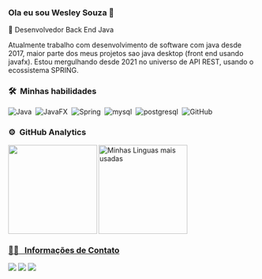 ### Ola eu sou Wesley Souza 👋


 🔭 Desenvolvedor Back End Java

 Atualmente trabalho com desenvolvimento de software com java desde 2017, maior parte dos meus projetos sao java desktop (front end usando javafx).
 Estou mergulhando desde 2021 no universo de API REST, usando o ecossistema SPRING.



### 🛠 &nbsp;Minhas habilidades 

![Java](https://img.shields.io/badge/java-%23ED8B00.svg?style=for-the-badge&logo=openjdk&logoColor=black)&nbsp;
![JavaFX](https://img.shields.io/badge/javafx-%23ED8B00.svg?style=for-the-badge&logo=openjfx&logoColor=white)&nbsp;
![Spring](https://img.shields.io/badge/spring-008000.svg?style=for-the-badge&logo=spring&logoColor=white)&nbsp;
![mysql](https://img.shields.io/badge/Mysql-%230077B5?style=for-the-badge&logo=mysql&logoColor=white)&nbsp;
![postgresql](https://img.shields.io/badge/Postgresql-F7DF1E?style=for-the-badge&logo=postgresql&logoColor=black)&nbsp;
![GitHub](https://img.shields.io/badge/GitHub-100000?style=for-the-badge&logo=github&logoColor=white)&nbsp;

### ⚙️ &nbsp;GitHub Analytics 

 <div>
  <img height="180em" align="center" title="Minhas Linguas mais usadas" src="https://github-readme-stats.vercel.app/api/top-langs/?username=WesleySouzaSilva&layout=compact&langs_count=7&bg_color=DEG,2b2c30,3c363b&theme=tokyonight"/> 
<a href="https://github.com/WesleySouzaSilva">
  
<img height="180em" align="left" src="https://github-readme-stats.vercel.app/api?username=WesleySouzaSilva&show_icons=true&theme=tokyonight&include_all_commits=true&count_private=true&bg_color=DEG,2b2c30,3c363b"/>
</div> 

### 🤝🏻 &nbsp; Informações de Contato

<p align="left">
<a href="https://www.linkedin.com/in/wesley-souza-b79841191/" target="_blank"><img src="https://img.shields.io/badge/-Wesley%20Souza%20-0077B5?style=flat&logo=Linkedin&logoColor=white"/></a>
<a href="mailto:wesleydev17@gmail.com"><img src="https://img.shields.io/badge/-wesleydev17@gmail.com-D14836?style=flat&logo=Gmail&logoColor=white"/></a>
<a href="mailto:wesley_souza19982010@hotmail.com"><img src="https://img.shields.io/badge/-wesley_souza19982010@hotmail.com-1788dd?style=flat&logo=Outlook&logoColor=white"/></a>
<a href="http://www.wsystecsoftware.net.br/" target="_blank"></a>
</p>


